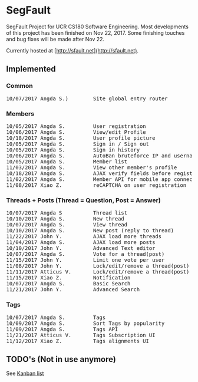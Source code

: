 # SegFault
SegFault Project for UCR CS180 Software Engineering.
Most developments of this project has been finished on Nov 22, 2017. Some finishing touches and bug fixes will be made after Nov 22.

Currently hosted at [http://sfault.net](http://sfault.net).


## Implemented
### Common
<pre>
10/07/2017 Angda S.)        Site global entry router
</pre>
### Members
<pre>
10/05/2017 Angda S.         User registration
10/06/2017 Angda S.         View/edit Profile
10/18/2017 Angda S.         User profile picture
10/05/2017 Angda S.         Sign in / Sign out
10/05/2017 Angda S.         Sign in history
10/06/2017 Angda S.         AutoBan bruteforce IP and username
10/05/2017 Angda S.         Member list
11/03/2017 Angda S.         View other member's profile
10/18/2017 Angda S.         AJAX verify fields before registration
11/02/2017 Angda S.         Member API for mobile app connection
11/08/2017 Xiao Z.          reCAPTCHA on user registration
</pre>
### Threads + Posts (Thread = Question, Post = Answer)
<pre>
10/07/2017 Angda S          Thread list 
10/10/2017 Angda S.         New thread
10/07/2017 Angda S.         View thread
10/10/2017 Angda S.         New post (reply to thread)
11/22/2017 John Y.          AJAX load more threads
11/04/2017 Angda S.         AJAX load more posts
10/10/2017 John Y.          Advanced Text editor
10/07/2017 Angda S.         Vote for a thread(post)
11/15/2017 John Y.          Limit one vote per user
11/08/2017 John Y.          Lock/edit/remove a thread(post) API
11/11/2017 Atticus V.       Lock/edit/remove a thread(post) UI
11/15/2017 Xiao Z.          Notification
10/07/2017 Angda S.         Basic Search
11/21/2017 John Y.          Advanced Search
</pre>
### Tags
<pre>
10/07/2017 Angda S.         Tags
10/09/2017 Angda S.         Sort Tags by popularity
11/09/2017 Angda S.         Tags API
11/21/2017 Atticus V.       Tags Subscription UI
11/12/2017 Xiao Z.          Tags alignments UI
</pre>
## TODO's (Not in use anymore)
See [Kanban list](https://docs.google.com/spreadsheets/d/1s9AF456-IWnul3hFNJalU_LcRKZNalsjCT0g0Gy029k)
